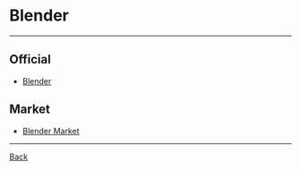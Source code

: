 # Blender

---

## Official

- [Blender](https://www.blender.org/)

## Market

- [Blender Market](https://blendermarket.com/)

---

[Back](./../readme.md)
